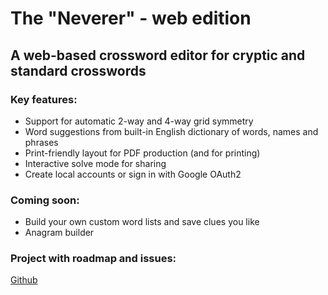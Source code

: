 # The "Neverer" - web edition
## A web-based crossword editor for cryptic and standard crosswords

### Key features:
- Support for automatic 2-way and 4-way grid symmetry
- Word suggestions from built-in English dictionary of words, names and phrases
- Print-friendly layout for PDF production (and for printing)
- Interactive solve mode for sharing
- Create local accounts or sign in with Google OAuth2

### Coming soon:
- Build your own custom word lists and save clues you like
- Anagram builder

### Project with roadmap and issues:
[Github](https://github.com/users/almcnicoll/projects/1)
